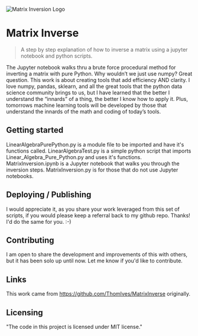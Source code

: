 ![Matrix Inversion Logo](https://github.com/ThomIves/MatrixInversion/blob/master/Matrix_Inverse_Logo.png)

# Matrix Inverse
> A step by step explanation of how to inverse a matrix using a jupyter notebook and python scripts.

The Jupyter notebook walks thru a brute force procedural method for inverting a matrix with pure Python. Why wouldn’t we just use numpy? Great question. This work is about creating tools that add efficiency AND clarity. I love numpy, pandas, sklearn, and all the great tools that the python data science community brings to us, but I have learned that the better I understand the “innards” of a thing, the better I know how to apply it. Plus, tomorrows machine learning tools will be developed by those that understand the innards of the math and coding of today’s tools. 


## Getting started

LinearAlgebraPurePython.py is a module file to be imported and have it's functions called.
LinearAlgebraTest.py is a simple python script that imports Linear_Algebra_Pure_Python.py and uses it's functions.
MatrixInversion.ipynb is a Jupyter notebook that walks you through the inversion steps.
MatrixInversion.py is for those that do not use Jupyter notebooks.

## Deploying / Publishing

I would appreciate it, as you share your work leveraged from this set of scripts, if you would please keep a referral back to my github repo. Thanks! I'd do the same for you. :-)

## Contributing

I am open to share the development and improvements of this with others, but it has been solo up until now. Let me know if you'd like to contribute. 

## Links

This work came from https://github.com/ThomIves/MatrixInverse originally. 

## Licensing

"The code in this project is licensed under MIT license."


